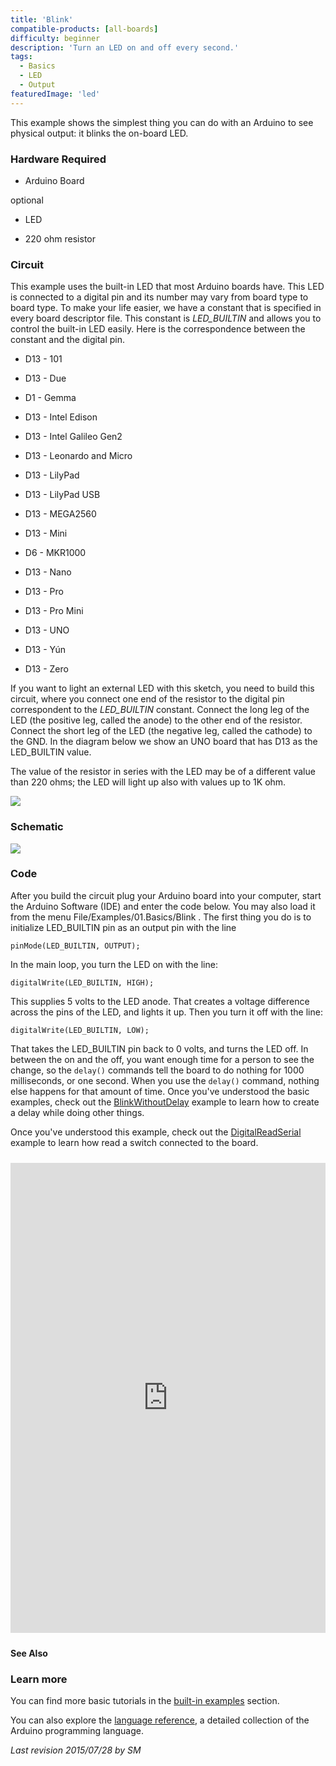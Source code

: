 ```yaml
---
title: 'Blink'
compatible-products: [all-boards]
difficulty: beginner
description: 'Turn an LED on and off every second.'
tags:
  - Basics
  - LED
  - Output
featuredImage: 'led'
---
```


This example shows the simplest thing you can do with an Arduino to see physical output: it blinks the on-board LED.

### Hardware Required

- Arduino Board

optional

- LED

- 220 ohm resistor

### Circuit

This example uses the built-in LED that most Arduino boards have. This LED is connected to a digital pin and its number may vary from board type to board type. To make your life easier, we have a constant that is specified in every board descriptor file. This constant is *LED_BUILTIN* and allows you to control the built-in LED easily. Here is the correspondence between the constant and the digital pin.

- D13 - 101

- D13 - Due

- D1  - Gemma

- D13 - Intel Edison

- D13 - Intel Galileo Gen2

- D13 - Leonardo and Micro

- D13 - LilyPad
- D13 - LilyPad USB

- D13 - MEGA2560
- D13 - Mini

- D6  - MKR1000
- D13 - Nano

- D13 - Pro

- D13 - Pro Mini

- D13 - UNO

- D13 - Yún

- D13 - Zero

If you want to light an external LED with this sketch, you need to build this circuit, where you connect one end of the resistor to the digital pin correspondent to the *LED_BUILTIN* constant.  Connect the long leg of the LED (the positive leg, called the anode) to the other end of the resistor. Connect the short leg of the LED (the negative leg, called the cathode) to the GND. In the diagram below we show an UNO board that has D13 as the LED_BUILTIN value.

The value of the resistor in series with the LED may be of a different value than 220 ohms; the LED will light up also with values up to 1K ohm.

![](assets/circuit.png)

### Schematic

![](assets/schematic.png)

### Code

After you build the circuit plug your Arduino board into your computer, start the Arduino Software (IDE) and enter the code below.  You may also load it from the menu File/Examples/01.Basics/Blink .
The first thing you do is to initialize LED_BUILTIN pin as an output pin with the line

`pinMode(LED_BUILTIN, OUTPUT);`

In the main loop, you turn the LED on with the line:

`digitalWrite(LED_BUILTIN, HIGH);`

This supplies 5 volts to the LED anode.  That creates a voltage difference across the pins of the LED, and lights it up. Then you turn it off with the line:

`digitalWrite(LED_BUILTIN, LOW);`

That takes the LED_BUILTIN pin back to 0 volts, and turns the LED off. In between the on and the off, you want enough time for a person to see the change, so the `delay()` commands tell the board to do nothing for 1000 milliseconds, or one second. When you use the `delay()` command, nothing else happens for that amount of time. Once you've understood the basic examples, check out the [BlinkWithoutDelay](/built-in-examples/digital/BlinkWithoutDelay) example to learn how to create a delay while doing other things.

Once you've understood this example, check out the [DigitalReadSerial](/built-in-examples/basics/DigitalReadSerial) example to learn how read a switch connected to the board.

<iframe class='arduino-sketch-iframe' src='https://create.arduino.cc/example/builtin/01.Basics%5CBlink/Blink/preview?embed&snippet' style='height:752px;width:100%;margin:10px 0' frameborder='0'></iframe>

**See Also**

### Learn more

You can find more basic tutorials in the [built-in examples](/built-in-examples) section.

You can also explore the [language reference](https://www.arduino.cc/reference/en/), a detailed collection of the Arduino programming language.

*Last revision 2015/07/28 by SM*
